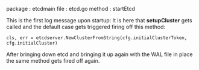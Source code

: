 
package : etcdmain
file : etcd.go
method : startEtcd

This is the first log message upon startup:
It is here that **setupCluster** gets called and the default case gets triggered
firing off this method:

```
cls, err = etcdserver.NewClusterFromString(cfg.initialClusterToken, cfg.initialCluster)
```

After bringing down etcd and bringing it up again with the WAL file in place
the same method gets fired off again.
